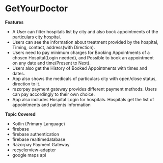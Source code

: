 # GetYourDoctor

<b>Features</b>
<ul>
  <li>A User can filter hospitals list by city and also book appointments of the particulars city hospital.</li>
  <li>Users can see the information about treatment provided by the hospital,  Timing, contact, address(with Direction).</li>
  <li>Users need to pay minimum charges for Booking Appointments of a chosen Hospital(Login needed), and Possible to book an appointment on any date and time(Present to Next).</li>
  <li>Users also get the History of Booked Appointments with times and dates.</li>
  <li>App also shows the medicals of particulars city with open/close status, direction to it.</li>
  <li>razorpay payment gateway provides different payment methods. Users can pay accordingly to their own choice.</li>
  <li>App also includes Hospital Login for hospitals. Hospitals get the list of appointments and patients information</li>
</ul>

<b>Topic Covered</b>
<ul>
  <li>Kotlin (Primary Language)</li>
  <li>firebase</li>
  <li>firebase authentication</li>
  <li>firebase realtimedatabase</li>
  <li>Razorpay Payment Gateway</li>
	<li>recyclerview-adapter</li>
	<li>google maps api</li>
</ul>


